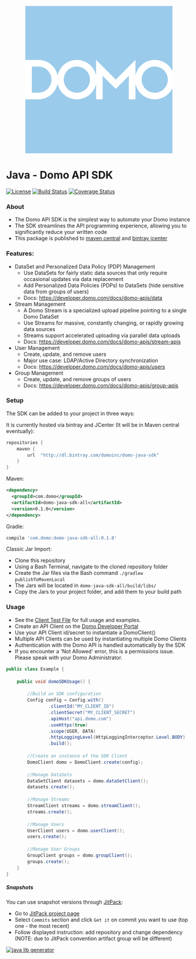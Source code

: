 <div align="center">
  <img src="domo.png" width="400" height="400"/>
</div>

# Java - Domo API SDK
[![License](http://img.shields.io/badge/license-MIT-blue.svg?style=flat)](http://www.opensource.org/licenses/MIT)
[![Build Status](http://img.shields.io/travis/domoinc/domo-java-sdk.svg?style=flat&branch=master)](https://travis-ci.org/domoinc/domo-java-sdk)
[![Coverage Status](https://img.shields.io/coveralls/domoinc/domo-java-sdk.svg?style=flat)](https://coveralls.io/r/domoinc/domo-java-sdk?branch=master)

### About

* The Domo API SDK is the simplest way to automate your Domo instance
* The SDK streamlines the API programming experience, allowing you to significantly reduce your written code
* This package is published to [maven central](https://maven-badges.herokuapp.com/maven-central/com.domo/domo-java-sdk) and [bintray jcenter](https://bintray.com/checketts/domo-java-sdk/domo-java-sdk/)

### Features:
- DataSet and Personalized Data Policy (PDP) Management
    - Use DataSets for fairly static data sources that only require occasional updates via data replacement
    - Add Personalized Data Policies (PDPs) to DataSets (hide sensitive data from groups of users)
    - Docs: https://developer.domo.com/docs/domo-apis/data
- Stream Management
    - A Domo Stream is a specialized upload pipeline pointing to a single Domo DataSet
    - Use Streams for massive, constantly changing, or rapidly growing data sources
    - Streams support accelerated uploading via parallel data uploads
    - Docs: https://developer.domo.com/docs/domo-apis/stream-apis
- User Management
    - Create, update, and remove users
    - Major use case: LDAP/Active Directory synchronization
    - Docs: https://developer.domo.com/docs/domo-apis/users
- Group Management
    - Create, update, and remove groups of users
    - Docs: https://developer.domo.com/docs/domo-apis/group-apis

### Setup
 
<!---
[![JCenter](https://img.shields.io/bintray/v/checketts/domo-java-sdk/domo-java-sdk.svg?label=jcenter)](https://bintray.com/checketts/domo-java-sdk/domo-java-sdk/_latestVersion)
[![Maven Central](https://img.shields.io/maven-central/v/com.domo/domo-java-sdk.svg?style=flat)](https://maven-badges.herokuapp.com/maven-central/com.domo/domo-java-sdk)
-->

The SDK can be added to your project in three ways:

It is currently hosted via bintray and JCenter (It will be in Maven central eventually):
```groovy
repositories {
    maven {
        url  "http://dl.bintray.com/domoinc/domo-java-sdk" 
    }
}
```

Maven:

```xml
<dependency>
  <groupId>com.domo</groupId>
  <artifactId>domo-java-sdk-all</artifactId>
  <version>0.1.0</version>
</dependency>
```

Gradle:

```groovy
compile 'com.domo:domo-java-sdk-all:0.1.0'
```

Classic Jar Import:
- Clone this repository
- Using a Bash Terminal, navigate to the cloned repository folder
- Create the Jar files via the Bash command `./gradlew publishToMavenLocal`
- The Jars will be located in `domo-java-sdk-all/build/libs/`
- Copy the Jars to your project folder, and add them to your build path

### Usage
* See the [Client Test File](https://github.com/domoinc/domo-java-sdk/blob/master/domo-java-sdk-all/src/test/java/com/domo/sdk/ClientTest.java) for full usage and examples.
* Create an API Client on the [Domo Developer Portal](https://developer.domo.com/)
* Use your API Client id/secret to instantiate a DomoClient()
* Multiple API Clients can be used by instantiating multiple Domo Clients
* Authentication with the Domo API is handled automatically by the SDK
* If you encounter a 'Not Allowed' error, this is a permissions issue. Please speak with your Domo Administrator.

```java
public class Example {
    
    public void domoSDKUsage() {
        
        //Build an SDK configuration
        Config config = Config.with()
                .clientId("MY_CLIENT_ID")
                .clientSecret("MY_CLIENT_SECRET")
                .apiHost("api.domo.com")
                .useHttps(true)
                .scope(USER, DATA)
                .httpLoggingLevel(HttpLoggingInterceptor.Level.BODY)
                .build();

        //Create an instance of the SDK Client
        DomoClient domo = DomoClient.create(config);
        
        //Manage DataSets
        DataSetClient datasets = domo.dataSetClient();
        datasets.create();
        
        //Manage Streams
        StreamClient streams = domo.streamClient();
        streams.create();
        
        //Manage Users
        UserClient users = domo.userClient();
        users.create();
        
        //Manage User Groups
        GroupClient groups = domo.groupClient();
        groups.create();
    }
}
```

##### Snapshots

You can use snapshot versions through [JitPack](https://jitpack.io):

* Go to [JitPack project page](https://jitpack.io/#domoinc/domo-java-sdk)
* Select `Commits` section and click `Get it` on commit you want to use (top one - the most recent)
* Follow displayed instruction: add repository and change dependency (NOTE: due to JitPack convention artifact group will be different)

[![java lib generator](http://img.shields.io/badge/Powered%20by-%20Java%20lib%20generator-green.svg?style=flat-square)](https://github.com/xvik/generator-lib-java)
